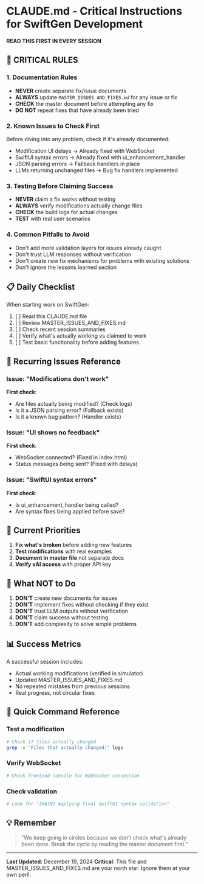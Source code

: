 # CLAUDE.md - Critical Instructions for SwiftGen Development

**READ THIS FIRST IN EVERY SESSION**

## 🚨 CRITICAL RULES

### 1. Documentation Rules
- **NEVER** create separate fix/issue documents
- **ALWAYS** update `MASTER_ISSUES_AND_FIXES.md` for any issue or fix
- **CHECK** the master document before attempting any fix
- **DO NOT** repeat fixes that have already been tried

### 2. Known Issues to Check First
Before diving into any problem, check if it's already documented:
- Modification UI delays → Already fixed with WebSocket
- SwiftUI syntax errors → Already fixed with ui_enhancement_handler
- JSON parsing errors → Fallback handlers in place
- LLMs returning unchanged files → Bug fix handlers implemented

### 3. Testing Before Claiming Success
- **NEVER** claim a fix works without testing
- **ALWAYS** verify modifications actually change files
- **CHECK** the build logs for actual changes
- **TEST** with real user scenarios

### 4. Common Pitfalls to Avoid
- Don't add more validation layers for issues already caught
- Don't trust LLM responses without verification
- Don't create new fix mechanisms for problems with existing solutions
- Don't ignore the lessons learned section

## 📋 Daily Checklist

When starting work on SwiftGen:
1. [ ] Read this CLAUDE.md file
2. [ ] Review MASTER_ISSUES_AND_FIXES.md
3. [ ] Check recent session summaries
4. [ ] Verify what's actually working vs claimed to work
5. [ ] Test basic functionality before adding features

## 🔄 Recurring Issues Reference

### Issue: "Modifications don't work"
**First check**:
- Are files actually being modified? (Check logs)
- Is it a JSON parsing error? (Fallback exists)
- Is it a known bug pattern? (Handler exists)

### Issue: "UI shows no feedback"
**First check**:
- WebSocket connected? (Fixed in index.html)
- Status messages being sent? (Fixed with delays)

### Issue: "SwiftUI syntax errors"
**First check**:
- Is ui_enhancement_handler being called?
- Are syntax fixes being applied before save?

## 🎯 Current Priorities

1. **Fix what's broken** before adding new features
2. **Test modifications** with real examples
3. **Document in master file** not separate docs
4. **Verify xAI access** with proper API key

## 🚫 What NOT to Do

1. **DON'T** create new documents for issues
2. **DON'T** implement fixes without checking if they exist
3. **DON'T** trust LLM outputs without verification
4. **DON'T** claim success without testing
5. **DON'T** add complexity to solve simple problems

## 📊 Success Metrics

A successful session includes:
- Actual working modifications (verified in simulator)
- Updated MASTER_ISSUES_AND_FIXES.md
- No repeated mistakes from previous sessions
- Real progress, not circular fixes

## 🔧 Quick Command Reference

### Test a modification
```bash
# Check if files actually changed
grep -n "Files that actually changed:" logs
```

### Verify WebSocket
```bash
# Check frontend console for WebSocket connection
```

### Check validation
```bash
# Look for "[MAIN] Applying final SwiftUI syntax validation"
```

## 💡 Remember

> "We keep going in circles because we don't check what's already been done. Break the cycle by reading the master document first."

---

**Last Updated**: December 19, 2024
**Critical**: This file and MASTER_ISSUES_AND_FIXES.md are your north star. Ignore them at your own peril.